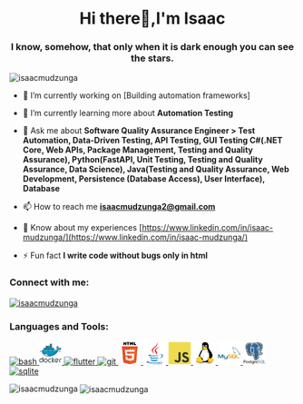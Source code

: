 <h1 align="center">Hi there👋,I'm Isaac</h1>
<h3 align="center">I know, somehow, that only when it is dark enough you can see the stars.</h3>

<p align="left"> <img src="https://komarev.com/ghpvc/?username=isaacmudzunga&label=Profile%20views&color=0e75b6&style=flat" alt="isaacmudzunga" /> </p>

- 🔭 I’m currently working on [Building automation frameworks]

- 🌱 I’m currently learning more about **Automation Testing**

- 💬 Ask me about **Software Quality Assurance Engineer > Test Automation, Data-Driven Testing, API Testing, GUI Testing C#(.NET Core, Web APIs, Package Management, Testing and Quality Assurance), Python(FastAPI, Unit Testing, Testing and Quality Assurance, Data Science), Java(Testing and Quality Assurance, Web Development, Persistence (Database Access), User Interface), Database**

- 📫 How to reach me **isaacmudzunga2@gmail.com**

- 📄 Know about my experiences [https://www.linkedin.com/in/isaac-mudzunga/](https://www.linkedin.com/in/isaac-mudzunga/)

- ⚡ Fun fact **I write code without bugs only in html**

<h3 align="left">Connect with me:</h3>
<p align="left">
<a href="https://linkedin.com/in/isaacmudzunga" target="blank"><img align="center" src="https://raw.githubusercontent.com/rahuldkjain/github-profile-readme-generator/master/src/images/icons/Social/linked-in-alt.svg" alt="isaacmudzunga" height="30" width="40" /></a>
</p>

<h3 align="left">Languages and Tools:</h3>
<p align="left"> <a href="https://www.gnu.org/software/bash/" target="_blank" rel="noreferrer"> <img src="https://www.vectorlogo.zone/logos/gnu_bash/gnu_bash-icon.svg" alt="bash" width="40" height="40"/> </a> <a href="https://www.docker.com/" target="_blank" rel="noreferrer"> <img src="https://raw.githubusercontent.com/devicons/devicon/master/icons/docker/docker-original-wordmark.svg" alt="docker" width="40" height="40"/> </a> <a href="https://flutter.dev" target="_blank" rel="noreferrer"> <img src="https://www.vectorlogo.zone/logos/flutterio/flutterio-icon.svg" alt="flutter" width="40" height="40"/> </a> <a href="https://git-scm.com/" target="_blank" rel="noreferrer"> <img src="https://www.vectorlogo.zone/logos/git-scm/git-scm-icon.svg" alt="git" width="40" height="40"/> </a> <a href="https://www.w3.org/html/" target="_blank" rel="noreferrer"> <img src="https://raw.githubusercontent.com/devicons/devicon/master/icons/html5/html5-original-wordmark.svg" alt="html5" width="40" height="40"/> </a> <a href="https://www.java.com" target="_blank" rel="noreferrer"> <img src="https://raw.githubusercontent.com/devicons/devicon/master/icons/java/java-original.svg" alt="java" width="40" height="40"/> </a> <a href="https://developer.mozilla.org/en-US/docs/Web/JavaScript" target="_blank" rel="noreferrer"> <img src="https://raw.githubusercontent.com/devicons/devicon/master/icons/javascript/javascript-original.svg" alt="javascript" width="40" height="40"/> </a> <a href="https://www.linux.org/" target="_blank" rel="noreferrer"> <img src="https://raw.githubusercontent.com/devicons/devicon/master/icons/linux/linux-original.svg" alt="linux" width="40" height="40"/> </a> <a href="https://www.mysql.com/" target="_blank" rel="noreferrer"> <img src="https://raw.githubusercontent.com/devicons/devicon/master/icons/mysql/mysql-original-wordmark.svg" alt="mysql" width="40" height="40"/> </a> <a href="https://www.postgresql.org" target="_blank" rel="noreferrer"> <img src="https://raw.githubusercontent.com/devicons/devicon/master/icons/postgresql/postgresql-original-wordmark.svg" alt="postgresql" width="40" height="40"/> </a> <a href="https://www.python.org" target="_blank" rel="noreferrer"> <img src="https://www.vectorlogo.zone/logos/sqlite/sqlite-icon.svg" alt="sqlite" width="40" height="40"/> </a> </p>

<p><img align="left" src="https://github-readme-stats.vercel.app/api/top-langs?username=isaacmudzunga&show_icons=true&locale=en&layout=compact" alt="isaacmudzunga" /></p>

<p>&nbsp;<img align="center" src="https://github-readme-stats.vercel.app/api?username=isaacmudzunga&show_icons=true&locale=en" alt="isaacmudzunga" /></p>

